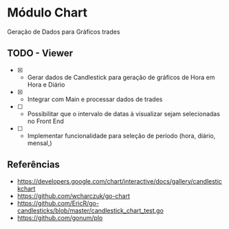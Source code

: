 # Módulo Chart
Geração de Dados para Gráficos trades

## TODO - Viewer 
- [x] - Gerar dados de Candlestick para geração de gráficos de Hora em Hora e Diário
- [x] - Integrar com Main e processar dados de trades
- [ ] - Possibilitar que o intervalo de datas à visualizar sejam selecionadas no Front End
- [ ] - Implementar funcionalidade para seleção de período (hora, diário, mensal,)

## Referências
- https://developers.google.com/chart/interactive/docs/gallery/candlestickchart
- https://github.com/wcharczuk/go-chart
- https://github.com/EricR/go-candlesticks/blob/master/candlestick_chart_test.go
- https://github.com/gonum/plo